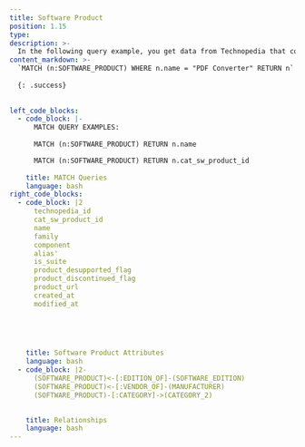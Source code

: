```yaml
---
title: Software Product
position: 1.15
type:
description: >-
  In the following query example, you get data from Technopedia that contains PDF Converter in the title of the software product title.
content_markdown: >-
  `MATCH (n:SOFTWARE_PRODUCT) WHERE n.name = "PDF Converter" RETURN n` 
  
  {: .success} 
  
  
left_code_blocks:
  - code_block: |-
      MATCH QUERY EXAMPLES:
      
      MATCH (n:SOFTWARE_PRODUCT) RETURN n.name

      MATCH (n:SOFTWARE_PRODUCT) RETURN n.cat_sw_product_id
      
    title: MATCH Queries
    language: bash
right_code_blocks:
  - code_block: |2
      technopedia_id
      cat_sw_product_id
      name
      family
      component
      alias'
      is_suite
      product_desupported_flag
      product_discontinued_flag
      product_url
      created_at
      modified_at


      

      
    title: Software Product Attributes
    language: bash
  - code_block: |2-
      (SOFTWARE_PRODUCT)<-[:EDITION_OF]-(SOFTWARE_EDITION)
      (SOFTWARE_PRODUCT)<-[:VENDOR_OF]-(MANUFACTURER)
      (SOFTWARE_PRODUCT)-[:CATEGORY]->(CATEGORY_2)
      

    title: Relationships
    language: bash
---
```


